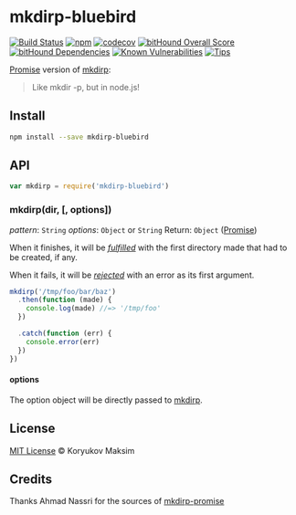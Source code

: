 # mkdirp-bluebird

[![Build Status](https://travis-ci.org/maxkoryukov/mkdirp-bluebird.svg?branch=master)][travis-url]
[![npm](https://img.shields.io/npm/v/mkdirp-bluebird.svg)](https://www.npmjs.com/package/mkdirp-bluebird)
[![codecov](https://codecov.io/gh/maxkoryukov/mkdirp-bluebird/branch/master/graph/badge.svg)](https://codecov.io/gh/maxkoryukov/mkdirp-bluebird)
[![bitHound Overall Score](https://www.bithound.io/github/maxkoryukov/mkdirp-bluebird/badges/score.svg)](https://www.bithound.io/github/maxkoryukov/mkdirp-bluebird)
[![bitHound Dependencies](https://www.bithound.io/github/maxkoryukov/mkdirp-bluebird/badges/dependencies.svg)](https://www.bithound.io/github/maxkoryukov/mkdirp-bluebird/master/dependencies/npm)
[![Known Vulnerabilities](https://snyk.io/test/npm/mkdirp-bluebird/badge.svg)](https://snyk.io/test/npm/mkdirp-bluebird)
[![Tips](http://img.shields.io/gittip/maxkoryukov.png)](https://www.gittip.com/maxkoryukov/)

[Promise] version of [mkdirp]:

> Like mkdir -p, but in node.js!

## Install

```sh
npm install --save mkdirp-bluebird
```

## API

```js
var mkdirp = require('mkdirp-bluebird')
```

### mkdirp(dir, [, options])

*pattern*: `String`
*options*: `Object` or `String`
Return: `Object` ([Promise])

When it finishes, it will be [*fulfilled*](http://bluebirdjs.com/docs/working-with-callbacks.html) with the first directory made that had to be created, if any.

When it fails, it will be [*rejected*](http://bluebirdjs.com/docs/working-with-callbacks.html) with an error as its first argument.

```js
mkdirp('/tmp/foo/bar/baz')
  .then(function (made) {
    console.log(made) //=> '/tmp/foo'
  })

  .catch(function (err) {
    console.error(err)
  })
})
```

#### options

The option object will be directly passed to [mkdirp](https://github.com/substack/node-mkdirp#mkdirpdir-opts-cb).

## License

[MIT License](LICENSE) &copy; Koryukov Maksim

## Credits

Thanks Ahmad Nassri for the sources of [mkdirp-promise](https://github.com/ahmadnassri/mkdirp-promise)

[travis-url]: https://travis-ci.org/maxkoryukov/mkdirp-bluebird

[npm-url]: https://www.npmjs.com/package/mkdirp-bluebird

[david-url]: https://david-dm.org/maxkoryukov/mkdirp-bluebird
[david-image]: https://img.shields.io/david/ahmadnassri/mkdirp-promise.svg?style=flat-square

[mkdirp]: https://github.com/substack/node-mkdirp
[Promise]: http://bluebirdjs.com/
